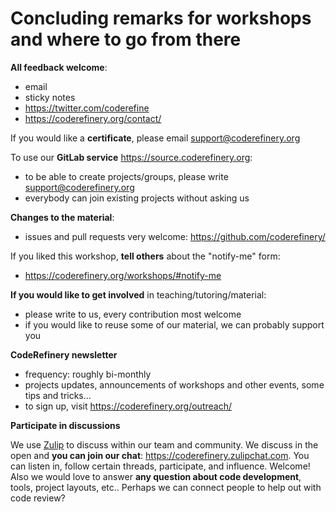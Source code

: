 

# Concluding remarks for workshops and where to go from there

**All feedback welcome**:
  - email
  - sticky notes
  - https://twitter.com/coderefine
  - https://coderefinery.org/contact/

If you would like a **certificate**, please email support@coderefinery.org

To use our **GitLab service** https://source.coderefinery.org:
  - to be able to create projects/groups, please write support@coderefinery.org
  - everybody can join existing projects without asking us

**Changes to the material**:
  - issues and pull requests very welcome: https://github.com/coderefinery/

If you liked this workshop, **tell others** about the "notify-me" form:
  - https://coderefinery.org/workshops/#notify-me

**If you would like to get involved** in teaching/tutoring/material:
  - please write to us, every contribution most welcome
  - if you would like to reuse some of our material, we can probably support you

**CodeRefinery newsletter**
  - frequency: roughly bi-monthly
  - projects updates, announcements of workshops and other events, some tips and tricks...
  - to sign up, visit https://coderefinery.org/outreach/ 

**Participate in discussions**

We use [Zulip](https://zulipchat.com) to discuss within our team and community.
We discuss in the open and **you can join our chat**: https://coderefinery.zulipchat.com.
You can listen in, follow certain threads, participate, and influence.
Welcome!  Also we would love to answer **any question about code development**,
tools, project layouts, etc.. Perhaps we can connect people to help out with code
review?
